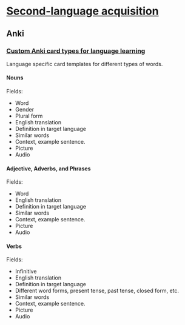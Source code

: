 # [Second-language acquisition](https://en.wikipedia.org/wiki/Second-language_acquisition)

## Anki

### [Custom Anki card types for language learning](https://www.youtube.com/watch?v=_etuizTN9xU)

Language specific card templates for different types of words.

#### Nouns

Fields:

* Word
* Gender
* Plural form
* English translation
* Definition in target language
* Similar words
* Context, example sentence.
* Picture
* Audio

#### Adjective, Adverbs, and Phrases

Fields:

* Word
* English translation
* Definition in target language
* Similar words
* Context, example sentence.
* Picture
* Audio

#### Verbs

Fields:

* Infinitive
* English translation
* Definition in target language
* Different word forms, present tense, past tense, closed form, etc.
* Similar words
* Context, example sentence.
* Picture
* Audio

